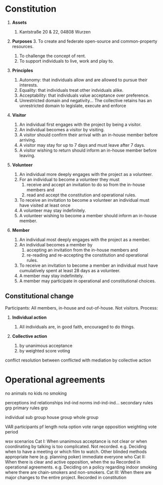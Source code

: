 # Constitution

1. **Assets**
	1. Kantstraße 20 & 22, 04808 Wurzen

1. **Purposes**
	3. To create and federate open-source and common-property resources.
	1. To challenge the concept of rent.
	2. To support individuals to live, work and play to.

1. **Principles**
	1. Autonomy: that individuals allow and are allowed to pursue their interests.
	2. Equality: that individuals treat other indviduals alike.
	3. Acceptability: that individuals value acceptance over preference.
	2. Unrestricted domain and negativity... The collective retains has an unrestricted domain to legislate, execute and enforce
		
1. **Visitor**
	1. An individual first engages with the project by being a visitor.
	1. An individual becomes a visitor by visiting.
	1. A visitor should confirm their arrival with an in-house member before arriving.
	1. A visitor may stay for up to 7 days and must leave after 7 days.
	1. A visitor wishing to return should inform an in-house member before leaving.
	
1. **Volunteer**
	1. An individual more deeply engages with the project as a volunteer.
	1. For an individual to become a volunteer they must
		1. receive and accept an invitation to do so from the in-house members and
		1. read and accept the constitution and operational rules.
	1. To receive an invitation to become a volunteer an individual must have visited at least once
	1. A volunteer may stay indefinitely. 
	1. A volunteer wishing to become a member should inform an in-house member.

1. **Member**
	1. An individual most deeply engages with the project as a member.
	1. An individual becomes a member by 
		1. accepting an invitation from the in-house members and
		2. re-reading and re-accepting the constitution and operational rules.
	1. To receive an invitation to become a member an individual must have cumulatively spent at least 28 days as a volunteer.
	1. A member may stay indefinitely.
	1. A member may participate in operational and constitutional choices.

## Constitutional change
Participants: All members, in-house and out-of-house. Not visitors.
Process: 



1. **Individual action**
	1. All individuals are, in good faith, encouraged to do things.

2. **Collective action**
	1. by unanimous acceptance
	2. by weighted score voting
		
conflict resolution between conflicted
	with mediation
		by collective action

# Operational agreements
no animals
no kids
no smoking

perceptions		ind
relationships	ind-ind
norms			ind-ind-ind...
secondary rules	grp
primary rules	grp

individual
sub group
house group
whole group



VAR
	participants
	pf length
	nota option
	vote range
	opposition weighting
	vote period
	
	
wsv scenarios
	Cat I: When unanimous acceptance is not clear or when coordinating by talking is too complicated. Not recorded.
		e.g. Deciding when to have a meeting or which film to watch. Other blinded methods appropriate here (e.g. planning poker)
		immediate
		everyone who
	Cat II: When there is clear and active opposition, when the su Recorded in operational agreements.
		e.g. Deciding on a policy regarding indoor smoking where there are chain-smokers and non-smokers.
	Cat III: When there are major changes to the entire project. Recorded in constitution
	

	
